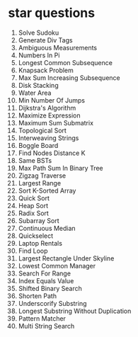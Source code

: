 # star questions

1. Solve Sudoku
2. Generate Div Tags
3. Ambiguous Measurements
4. Numbers In Pi
5. Longest Common Subsequence
6. Knapsack Problem
7. Max Sum Increasing Subsequence
8. Disk Stacking
9. Water Area
10. Min Number Of Jumps
11. Dijkstra's Algorithm
12. Maximize Expression
13. Maximum Sum Submatrix
14. Topological Sort
15. Interweaving Strings
16. Boggle Board
17. Find Nodes Distance K
18. Same BSTs
19. Max Path Sum In Binary Tree
20. Zigzag Traverse
21. Largest Range
22. Sort K-Sorted Array
23. Quick Sort
24. Heap Sort
25. Radix Sort
26. Subarray Sort
27. Continuous Median
28. Quickselect
29. Laptop Rentals
30. Find Loop
31. Largest Rectangle Under Skyline
32. Lowest Common Manager
33. Search For Range
34. Index Equals Value
35. Shifted Binary Search
36. Shorten Path
37. Underscorify Substring
38. Longest Substring Without Duplication
39. Pattern Matcher
40. Multi String Search
